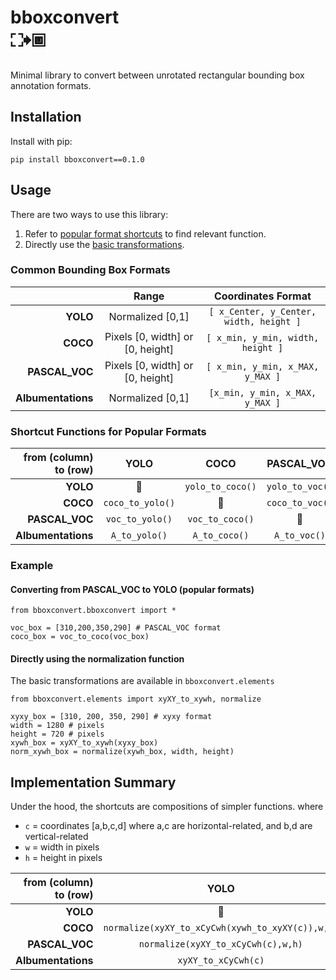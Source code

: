 # bboxconvert <br /> ⛶🠺🞖
Minimal library to convert between unrotated rectangular bounding box annotation formats.

## Installation

Install with pip:
```
pip install bboxconvert==0.1.0
```

## Usage

There are two ways to use this library:
1. Refer to [popular format shortcuts](#shortcut-functions-for-popular-formats) to find relevant function.
2. Directly use the [basic transformations](bboxconvert/elements.py).

### Common Bounding Box Formats

|                	|               Range              	|           Coordinates Format          	|
|--------------:	|:--------------------------------:	|:-------------------------------------:	|
|      **YOLO**      	|         Normalized [0,1]         	| `[ x_Center, y_Center, width, height ]` 	|
|      **COCO**      	| Pixels [0, width] or [0, height] 	|    `[ x_min, y_min, width, height ]`    	|
|   **PASCAL_VOC**   	| Pixels [0, width] or [0, height] 	|     `[ x_min, y_min, x_MAX, y_MAX ]`    	|
| **Albumentations** 	|         Normalized [0,1]         	|     `[x_min, y_min, x_MAX, y_MAX ]`    	|

### Shortcut Functions for Popular Formats

| from (column) to (row) 	| YOLO           	| COCO           	| PASCAL_VOC    	| Albumentations 	|
|------------------------:|:---------------:|:---------------:|:--------------: |:---------------:|
| **YOLO**                  	| 🌸              	| `yolo_to_coco()` 	| `yolo_to_voc()` 	| `yolo_to_A()`      	|
| **COCO**                   	| `coco_to_yolo()` 	| 🌸              	| `coco_to_voc()` 	| `coco_to_A()`      	|
| **PASCAL_VOC**            	| `voc_to_yolo()`  	| `voc_to_coco()`  	| 🌸             	| `voc_to_A()`     	|
| **Albumentations**         	| `A_to_yolo()`    	| `A_to_coco()`    	| `A_to_voc()`    	| 🌸              	|

### Example

#### Converting from PASCAL_VOC to YOLO (popular formats)
```python3
from bboxconvert.bboxconvert import *

voc_box = [310,200,350,290] # PASCAL_VOC format
coco_box = voc_to_coco(voc_box) 
```

#### Directly using the normalization function

The basic transformations are available in `bboxconvert.elements`

```python3
from bboxconvert.elements import xyXY_to_xywh, normalize

xyxy_box = [310, 200, 350, 290] # xyxy format
width = 1280 # pixels
height = 720 # pixels
xywh_box = xyXY_to_xywh(xyxy_box)
norm_xywh_box = normalize(xywh_box, width, height)
```


## Implementation Summary

Under the hood, the shortcuts are compositions of simpler functions.
where 
+ `c` = coordinates [a,b,c,d] where a,c are horizontal-related, and b,d are vertical-related
+ `w` = width in pixels
+ `h` = height in pixels

| from (column) to (row) 	|                       YOLO                       	|                        COCO                       	|              PASCAL_VOC              	|          Albumentations          	|
|----------------------:	|:------------------------------------------------:	|:-------------------------------------------------:	|:------------------------------------:	|:--------------------------------:	|
|               **YOLO** 	| 🌸                                                	| `denormalize(xyXY_to_xywh(xCyCwh_to_xyXY(c)),w,h)` 	| `denormalize(xCyCwh_to_xyXY(c),w,h)` 	| `xCyCwh_to_xyXY(c)`              	|
|               **COCO** 	| `normalize(xyXY_to_xCyCwh(xywh_to_xyXY(c)),w,h)` 	| 🌸                                                 	| `xywh_to_xyXY(c)`                    	| `normalize(xywh_to_xyXY(c),w,h)` 	|
|         **PASCAL_VOC** 	| `normalize(xyXY_to_xCyCwh(c),w,h)`               	| `xyXY_to_xywh(c)`                                 	| 🌸                                    	| `normalize(c,w,h)`               	|
|     **Albumentations** 	| `xyXY_to_xCyCwh(c)`                              	| `denormalize(xyXY_to_xywh(c),w,h)`                	| `denormalize(c,w,h)`                 	| 🌸                                	|

